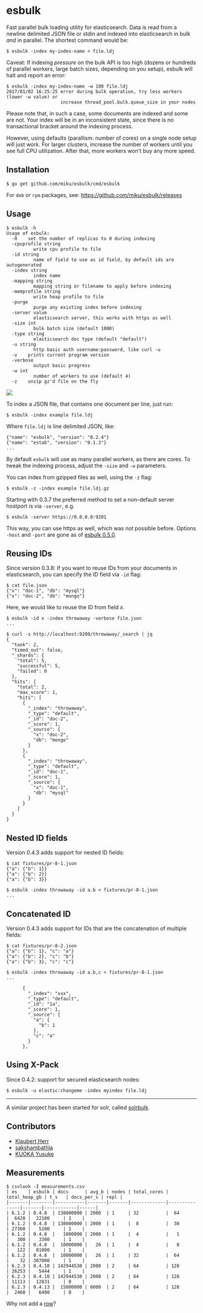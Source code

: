 esbulk
======

Fast parallel bulk loading utility for elasticsearch. Data is read from a
newline delimited JSON file or stdin and indexed into elasticsearch in bulk
*and* in parallel. The shortest command would be:

```shell
$ esbulk -index my-index-name < file.ldj
```

Caveat: If indexing *pressure* on the bulk API is too high (dozens or hundreds of
parallel workers, large batch sizes, depending on you setup), esbulk will halt
and report an error:

```shell
$ esbulk -index my-index-name -w 100 file.ldj
2017/01/02 16:25:25 error during bulk operation, try less workers (lower -w value) or
                    increase thread_pool.bulk.queue_size in your nodes
```

Please note that, in such a case, some documents are indexed and some are not.
Your index will be in an inconsistent state, since there is no transactional
bracket around the indexing process.

However, using defaults (parallism: number of cores) on a single node setup
will just work. For larger clusters, increase the number of workers until you
see full CPU utilization. After that, more workers won't buy any more speed.

Installation
------------

    $ go get github.com/miku/esbulk/cmd/esbulk

For `deb` or `rpm` packages, see: https://github.com/miku/esbulk/releases

Usage
-----

    $ esbulk -h
    Usage of esbulk:
      -0    set the number of replicas to 0 during indexing
      -cpuprofile string
              write cpu profile to file
      -id string
              name of field to use as id field, by default ids are autogenerated
      -index string
              index name
      -mapping string
              mapping string or filename to apply before indexing
      -memprofile string
              write heap profile to file
      -purge
              purge any existing index before indexing
      -server value
              elasticsearch server, this works with https as well
      -size int
              bulk batch size (default 1000)
      -type string
              elasticsearch doc type (default "default")
      -u string
              http basic auth username:password, like curl -u
      -v    prints current program version
      -verbose
              output basic progress
      -w int
              number of workers to use (default 4)
      -z    unzip gz'd file on the fly


![](https://raw.githubusercontent.com/miku/esbulk/master/docs/asciicast.gif)

To index a JSON file, that contains one document
per line, just run:

    $ esbulk -index example file.ldj

Where `file.ldj` is line delimited JSON, like:

    {"name": "esbulk", "version": "0.2.4"}
    {"name": "estab", "version": "0.1.3"}
    ...

By default `esbulk` will use as many parallel
workers, as there are cores. To tweak the indexing
process, adjust the `-size` and `-w` parameters.

You can index from gzipped files as well, using
the `-z` flag:

    $ esbulk -z -index example file.ldj.gz

Starting with 0.3.7 the preferred method to set a
non-default server hostport is via `-server`, e.g.

    $ esbulk -server https://0.0.0.0:9201

This way, you can use https as well, which was not
possible before. Options `-host` and `-port` are
gone as of [esbulk 0.5.0](https://github.com/miku/esbulk/releases/tag/v0.5.0).

Reusing IDs
-----------

Since version 0.3.8: If you want to reuse IDs from your documents in elasticsearch, you
can specify the ID field via `-id` flag:

    $ cat file.json
    {"x": "doc-1", "db": "mysql"}
    {"x": "doc-2", "db": "mongo"}

Here, we would like to reuse the ID from field *x*.

    $ esbulk -id x -index throwaway -verbose file.json
    ...

    $ curl -s http://localhost:9200/throwaway/_search | jq
    {
      "took": 2,
      "timed_out": false,
      "_shards": {
        "total": 5,
        "successful": 5,
        "failed": 0
      },
      "hits": {
        "total": 2,
        "max_score": 1,
        "hits": [
          {
            "_index": "throwaway",
            "_type": "default",
            "_id": "doc-2",
            "_score": 1,
            "_source": {
              "x": "doc-2",
              "db": "mongo"
            }
          },
          {
            "_index": "throwaway",
            "_type": "default",
            "_id": "doc-1",
            "_score": 1,
            "_source": {
              "x": "doc-1",
              "db": "mysql"
            }
          }
        ]
      }
    }

Nested ID fields
----------------

Version 0.4.3 adds support for nested ID fields:

```
$ cat fixtures/pr-8-1.json
{"a": {"b": 1}}
{"a": {"b": 2}}
{"a": {"b": 3}}

$ esbulk -index throwaway -id a.b < fixtures/pr-8-1.json
...
```

Concatenated ID
---------------

Version 0.4.3 adds support for IDs that are the concatenation of multiple fields:

```
$ cat fixtures/pr-8-2.json
{"a": {"b": 1}, "c": "a"}
{"a": {"b": 2}, "c": "b"}
{"a": {"b": 3}, "c": "c"}

$ esbulk -index throwaway -id a.b,c < fixtures/pr-8-1.json
...

      {
        "_index": "xxx",
        "_type": "default",
        "_id": "1a",
        "_score": 1,
        "_source": {
          "a": {
            "b": 1
          },
          "c": "a"
        }
      },
```

Using X-Pack
------------

Since 0.4.2: support for secured elasticsearch nodes:

```
$ esbulk -u elastic:changeme -index myindex file.ldj
```

----

A similar project has been started for solr, called [solrbulk](https://github.com/miku/solrbulk).

Contributors
------------

* [Klaubert Herr](https://github.com/klaubert)
* [sakshambathla](https://github.com/sakshambathla)
* [KUOKA Yusuke](https://github.com/mumoshu)

Measurements
------------

```shell
$ csvlook -I measurements.csv
| es    | esbulk | docs      | avg_b | nodes | total_cores | total_heap_gb | t_s   | docs_per_s | repl |
|-------|--------|-----------|-------|-------|-------------|---------------|-------|------------|------|
| 6.1.2 | 0.4.8  | 138000000 | 2000  | 1     | 32          |  64           |  6420 |  22100     | 1    |
| 6.1.2 | 0.4.8  | 138000000 | 2000  | 1     |  8          |  30           | 27360 |   5100     | 1    |
| 6.1.2 | 0.4.8  |   1000000 | 2000  | 1     |  4          |   1           |   300 |   3300     | 1    |
| 6.1.2 | 0.4.8  |  10000000 |   26  | 1     |  4          |   8           |   122 |  81000     | 1    |
| 6.1.2 | 0.4.8  |  10000000 |   26  | 1     | 32          |  64           |    32 | 307000     | 1    |
| 6.2.3 | 0.4.10 | 142944530 | 2000  | 2     | 64          | 128           | 26253 |   5444     | 1    |
| 6.2.3 | 0.4.10 | 142944530 | 2000  | 2     | 64          | 128           | 11113 |  12831     | 0    |
| 6.2.3 | 0.4.13 |  15000000 | 6000  | 2     | 64          | 128           |  2460 |   6400     | 0    |
```

Why not add a [row](https://github.com/miku/esbulk/pulls)?
